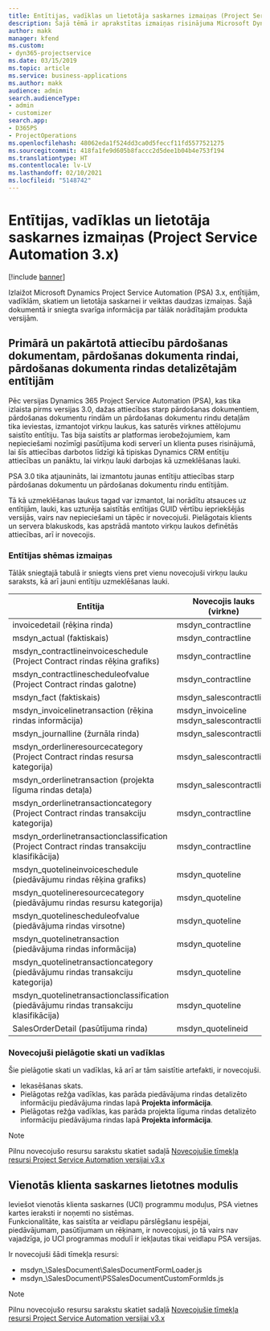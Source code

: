 ```yaml
---
title: Entītijas, vadīklas un lietotāja saskarnes izmaiņas (Project Service Automation 3.x)
description: Šajā tēmā ir aprakstītas izmaiņas risinājuma Microsoft Dynamics Project Service Automation 3.x.
author: makk
manager: kfend
ms.custom:
- dyn365-projectservice
ms.date: 03/15/2019
ms.topic: article
ms.service: business-applications
ms.author: makk
audience: admin
search.audienceType:
- admin
- customizer
search.app:
- D365PS
- ProjectOperations
ms.openlocfilehash: 48062eda1f524dd3ca0d5feccf11fd5577521275
ms.sourcegitcommit: 418fa1fe9d605b8faccc2d5dee1b04b4e753f194
ms.translationtype: HT
ms.contentlocale: lv-LV
ms.lasthandoff: 02/10/2021
ms.locfileid: "5148742"
---
```

# <a name="entity-control-and-user-interface-changes-project-service-automation-3x"></a>Entītijas, vadīklas un lietotāja saskarnes izmaiņas (Project Service Automation 3.x)

[!include [banner](../../includes/psa-now-project-operations.md)]


Izlaižot Microsoft Dynamics Project Service Automation (PSA) 3.x, entītijām, vadīklām, skatiem un lietotāja saskarnei ir veiktas daudzas izmaiņas. Šajā dokumentā ir sniegta svarīga informācija par tālāk norādītajām produkta versijām.

## <a name="parent-child-relationships-for-sales-document-sales-document-line-sales-document-line-detail-entities"></a>Primārā un pakārtotā attiecību pārdošanas dokumentam, pārdošanas dokumenta rindai, pārdošanas dokumenta rindas detalizētajām entītijām
Pēc versijas Dynamics 365 Project Service Automation (PSA), kas tika izlaista pirms versijas 3.0, dažas attiecības starp pārdošanas dokumentiem, pārdošanas dokumentu rindām un pārdošanas dokumentu rindu detaļām tika ieviestas, izmantojot virkņu laukus, kas saturēs virknes attēlojumu saistīto entītiju. Tas bija saistīts ar platformas ierobežojumiem, kam nepieciešami nozīmīgi pasūtījuma kodi serverī un klienta puses risinājumā, lai šīs attiecības darbotos līdzīgi kā tipiskas Dynamics CRM entītiju attiecības un panāktu, lai virkņu lauki darbojas kā uzmeklēšanas lauki.

PSA 3.0 tika atjaunināts, lai izmantotu jaunas entītiju attiecības starp pārdošanas dokumentu un pārdošanas dokumentu rindu entītijām.

Tā kā uzmeklēšanas laukus tagad var izmantot, lai norādītu atsauces uz entītijām, lauki, kas uzturēja saistītās entītijas GUID vērtību iepriekšējās versijās, vairs nav nepieciešami un tāpēc ir novecojuši. Pielāgotais klients un servera blakuskods, kas apstrādā mantoto virkņu laukos definētās attiecības, arī ir novecojis.

### <a name="entity-schema-changes"></a>Entītijas shēmas izmaiņas
Tālāk sniegtajā tabulā ir sniegts viens pret vienu novecojuši virkņu lauku saraksts, kā arī jauni entītiju uzmeklēšanas lauki. 

 Entītija |   Novecojis lauks (virkne) | Jauns lauks (uzmeklēšana)
--- | --- | ---
invoicedetail (rēķina rinda) |  msdyn_contractline |    msdyn_contractlineid
msdyn_actual (faktiskais) | msdyn_contractline |   msdyn_salescontractlineid
msdyn_contractlineinvoiceschedule (Project Contract rindas rēķina grafiks) |    msdyn_contractline |    msdyn_contractlineid
msdyn_contractlinescheduleofvalue (Project Contract rindas galotne) |   msdyn_contractline |    msdyn_contractlineid
msdyn_fact (faktiskais) | msdyn_salescontractline |   msdyn_salescontractlineid
msdyn_invoicelinetransaction (rēķina rindas informācija) | msdyn_invoiceline <br> msdyn_salescontractline | msdyn_invoiceline <br> msdyn_salescontractlineid
msdyn_journalline (žurnāla rinda) |  msdyn_salescontractline |   msdyn_salescontractlineid
msdyn_orderlineresourcecategory (Project Contract rindas resursa kategorija) | msdyn_salescontractline |   msdyn_contractlineid
msdyn_orderlinetransaction (projekta līguma rindas detaļa) | msdyn_salescontractline |   msdyn_salescontractlineid
msdyn_orderlinetransactioncategory (Project Contract rindas transakciju kategorija) |   msdyn_contractline |    msdyn_contractlineid
msdyn_orderlinetransactionclassification (Project Contract rindas transakciju klasifikācija) |   msdyn_contractline |    msdyn_contractlineid
msdyn_quotelineinvoiceschedule (piedāvājumu rindas rēķina grafiks) |  msdyn_quoteline |   msdyn_quotelineid
msdyn_quotelineresourcecategory (piedāvājumu rindas resursu kategorija) |    msdyn_quoteline |   msdyn_quotelineid
msdyn_quotelinescheduleofvalue (piedāvājuma rindas virsotne) | msdyn_quoteline |   msdyn_quotelineid
msdyn_quotelinetransaction (piedāvājuma rindas informācija) |    msdyn_quoteline |   msdyn_quotelineid
msdyn_quotelinetransactioncategory (piedāvājumu rindas transakciju kategorija) |  msdyn_quoteline |   msdyn_quotelineid
msdyn_quotelinetransactionclassification (piedāvājumu rindas transakciju klasifikācija) |  msdyn_quoteline |   msdyn_quotelineid
SalesOrderDetail (pasūtījuma rinda) | msdyn_quotelineid | msdyn_quoteline 

### <a name="deprecated-custom-views-and-controls"></a>Novecojuši pielāgotie skati un vadīklas
Šie pielāgotie skati un vadīklas, kā arī ar tām saistītie artefakti, ir novecojuši.

- Iekasēšanas skats.
- Pielāgotas režģa vadīklas, kas parāda piedāvājuma rindas detalizēto informāciju piedāvājuma rindas lapā **Projekta informācija**.
- Pielāgotas režģa vadīklas, kas parāda projekta līguma rindas detalizēto informāciju piedāvājuma rindas lapā **Projekta informācija**.

> [!NOTE]
> Pilnu novecojušo resursu sarakstu skatiet sadaļā [Novecojušie tīmekļa resursi Project Service Automation versijai v3.x](../developer-guides/web-resources-deprecated-v3.x.md)

## <a name="unified-client-interface-app-module"></a>Vienotās klienta saskarnes lietotnes modulis
Ieviešot vienotās klienta saskarnes (UCI) programmu moduļus, PSA vietnes kartes ieraksti ir noņemti no sistēmas.  
Funkcionalitāte, kas saistīta ar veidlapu pārslēgšanu iespējai, piedāvājumam, pasūtījumam un rēķinam, ir novecojusi, jo tā vairs nav vajadzīga, jo UCI programmas modulī ir iekļautas tikai veidlapu PSA versijas.  

Ir novecojuši šādi tīmekļa resursi:

- msdyn_\SalesDocument\SalesDocumentFormLoader.js
- msdyn_\SalesDocument\PSSalesDocumentCustomFormIds.js

> [!NOTE]
> Pilnu novecojušo resursu sarakstu skatiet sadaļā [Novecojušie tīmekļa resursi Project Service Automation versijai v3.x](../developer-guides/web-resources-deprecated-v3.x.md)


